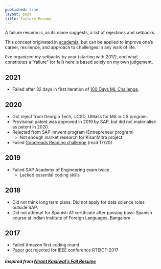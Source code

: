 ```yaml
---
published: true
layout: post
title: Failure Resume
---
```


A failure resume is, as its name suggests, a list of rejections and setbacks.

This concept originated in [academia](https://www.nytimes.com/2019/02/03/smarter-living/failure-resume.html), but can be applied to improve one’s career, resilience, and approach to challenges in any walk of life.

I’ve organized my setbacks by year (starting with 2017), and what constitutes a “failure” (or fail) here is based solely on my own judgement.

## 2021

- Failed after 32 days in first iteration of [100 Days ML Challenge](https://www.prashantsingh.co.in/100DaysMLChallenge/README-v1).

## 2020

- Got reject from Georgia Tech, UCSD, UMass for MS in CS program.
- Provisonal patent was approved in 2019 by SAP, but did not materialise as patent in 2020.
- Rejected from SAP innvent program (Entrepreneur program)
    - Not enough market research for KisanMitra project
- Failed [Goodreads Reading challenge](https://www.goodreads.com/user_challenges/20103966) (read 17/20)

## 2019
- Failed SAP Academy of Engineering exam twice. 
  - Lacked essential coding skills 

## 2018
- Did not think long term plans. Did not apply for data science roles outside SAP.
- Did not attempt for Spanish A1 certificate after passing basic Spanish course at Indian Institute of Foreign Languages, Bangalore


## 2017
- Failed Amazon first coding round
- [Paper](https://github.com/pacificlion/pacificlion.github.io/blob/master/papers/SurveyOnContractionHierarchies.pdf) got rejected for IEEE conference RTEICT-2017




##### Inspired from [Nirant Kasliwal's Fail Resume](https://nirantk.com/writing/failresume/)
